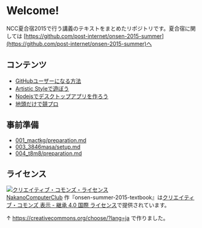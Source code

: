 # Welcome!
NCC夏合宿2015で行う講義のテキストをまとめたリポジトリです。夏合宿に関しては [https://github.com/post-internet/onsen-2015-summer](https://github.com/post-internet/onsen-2015-summer)へ

## コンテンツ
- [GitHubユーザーになる方法](/001_mactkg)
- [Artistic Styleで遊ぼう](/002_kwzr)
- [Nodejsでデスクトップアプリを作ろう](/003_3846masa)
- [地頭だけで競プロ](/004_t8m8)

## 事前準備
- [001_mactkg/preparation.md](/001_mactkg/preparation.md)
- [003_3846masa/setup.md](/003_3846masa/setup.md)
- [004_t8m8/preparation.md](/004_t8m8/preparation.md)

## ライセンス
<a rel="license" href="http://creativecommons.org/licenses/by-sa/4.0/"><img alt="クリエイティブ・コモンズ・ライセンス" style="border-width:0" src="https://i.creativecommons.org/l/by-sa/4.0/88x31.png" /></a><br /><a xmlns:cc="http://creativecommons.org/ns#" href="https://github.com/post-internet/onsen-summer-2015-textbook" property="cc:attributionName" rel="cc:attributionURL">NakanoComputerClub</a> 作『<span xmlns:dct="http://purl.org/dc/terms/" href="http://purl.org/dc/dcmitype/Text" property="dct:title" rel="dct:type">onsen-summer-2015-textbook</span>』は<a rel="license" href="http://creativecommons.org/licenses/by-sa/4.0/">クリエイティブ・コモンズ 表示 - 継承 4.0 国際 ライセンス</a>で提供されています。

↑ https://creativecommons.org/choose/?lang=ja で作りました。
